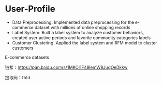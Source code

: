 # User-Profile

- Data Preprocessing: Implemented data preprocessing for the e-commerce dataset with millions of online shopping records
- Label System: Built a label system to analyze customer behaviors, created user active periods and favorite commodity categories labels
- Customer Clustering: Applied the label system and RFM model to cluster customers

E-commerce datasets

链接：https://pan.baidu.com/s/1MKOI1F49lemW8JugOeDkkw 

提取码：fhtd 
